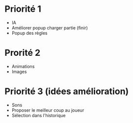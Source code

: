# Priorité 1
* IA
* Améliorer popup charger partie (finir)
* Popup des règles

# Prorité 2
* Animations
* Images

# Priorité 3 (idées amélioration)
* Sons
* Proposer le meilleur coup au joueur
* Sélection dans l'historique
